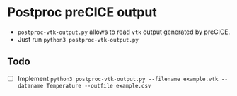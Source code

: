 # Postproc preCICE output

* `postproc-vtk-output.py` allows to read `vtk` output generated by preCICE.
* Just run `python3 postproc-vtk-output.py`

## Todo

- [ ] Implement `python3 postproc-vtk-output.py --filename example.vtk --dataname Temperature --outfile example.csv`
